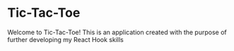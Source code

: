 # Tic-Tac-Toe

Welcome to Tic-Tac-Toe! This is an application created with the purpose of further developing my React Hook skills
